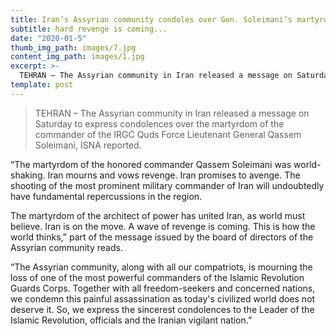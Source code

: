```yaml
---
title: Iran’s Assyrian community condoles over Gen. Soleimani’s martyrdom
subtitle: hard revenge is coming...
date: "2020-01-5"
thumb_img_path: images/7.jpg
content_img_path: images/1.jpg
excerpt: >-
  TEHRAN – The Assyrian community in Iran released a message on Saturday to express condolences over the martyrdom of the commander of the IRGC Quds Force Lieutenant General Qassem Soleimani, ISNA reported.
template: post
---
```


> TEHRAN – The Assyrian community in Iran released a message on Saturday to express condolences over the martyrdom of the commander of the IRGC Quds Force Lieutenant General Qassem Soleimani, ISNA reported.

“The martyrdom of the honored commander Qassem Soleimani was world-shaking. Iran mourns and vows revenge. Iran promises to avenge. The shooting of the most prominent military commander of Iran will undoubtedly have fundamental repercussions in the region.

The martyrdom of the architect of power has united Iran, as world must believe. Iran is on the move. A wave of revenge is coming. This is how the world thinks,” part of the message issued by the board of directors of the Assyrian community reads.

“The Assyrian community, along with all our compatriots, is mourning the loss of one of the most powerful commanders of the Islamic Revolution Guards Corps. Together with all freedom-seekers and concerned nations, we condemn this painful assassination as today's civilized world does not deserve it. So, we express the sincerest condolences to the Leader of the Islamic Revolution, officials and the Iranian vigilant nation.”
